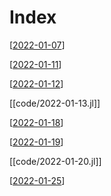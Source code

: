 # Index


[[2022-01-07]]

[[2022-01-11]]

[[2022-01-12]]

[[code/2022-01-13.jl]]

[[2022-01-18]]

[[2022-01-19]]

[[code/2022-01-20.jl]]

[[2022-01-25]]

[//begin]: # "Autogenerated link references for markdown compatibility"
[2022-01-07]: 2022-01-07 "2022-01-07"
[2022-01-11]: 2022-01-11 "2022-01-11"
[2022-01-12]: 2022-01-12 "2022-01-12"
[2022-01-18]: 2022-01-18 "2022-01-18"
[2022-01-19]: 2022-01-19 "2022-01-19"
[2022-01-25]: 2022-01-25 "Tuesday, January 25, 2022"
[//end]: # "Autogenerated link references"